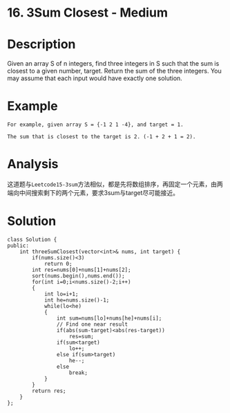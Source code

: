 # 16. 3Sum Closest - Medium

# Description
Given an array S of n integers, find three integers in S such that the sum is closest to a given number, target. Return the sum of the three integers. You may assume that each input would have exactly one solution.

# Example
```
For example, given array S = {-1 2 1 -4}, and target = 1.

The sum that is closest to the target is 2. (-1 + 2 + 1 = 2).
```

# Analysis
这道题与`Leetcode15-3sum`方法相似，都是先将数组排序，再固定一个元素，由两端向中间搜索剩下的两个元素，要求3sum与target尽可能接近。

# Solution
```
class Solution {
public:
    int threeSumClosest(vector<int>& nums, int target) {
        if(nums.size()<3)
            return 0;
        int res=nums[0]+nums[1]+nums[2];
        sort(nums.begin(),nums.end());
        for(int i=0;i<nums.size()-2;i++)
        {
            int lo=i+1;
            int he=nums.size()-1;
            while(lo<he)
            {
                int sum=nums[lo]+nums[he]+nums[i];
                // Find one near result
                if(abs(sum-target)<abs(res-target))
                    res=sum;
                if(sum<target)
                    lo++;
                else if(sum>target)
                    he--;
                else
                    break;
            }
        }
        return res;
    }
};
```
